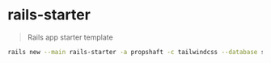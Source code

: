 # rails-starter

> Rails app starter template

```bash
rails new --main rails-starter -a propshaft -c tailwindcss --database sqlite3
```
